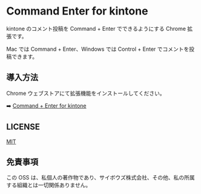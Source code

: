 # Command Enter for kintone

kintone のコメント投稿を Command + Enter でできるようにする Chrome 拡張です。

Mac では Command + Enter、Windows では Control + Enter でコメントを投稿できます。

## 導入方法

Chrome ウェブストアにて拡張機能をインストールしてください。

➡️ [Command + Enter for kintone](https://chromewebstore.google.com/detail/cplahbnjifpelefpmbachcpfjkkohgjn)

## LICENSE

[MIT](https://github.com/Kyome22/Command-Enter-for-kintone/blob/main/LICENSE)

## 免責事項

この OSS は、私個人の著作物であり、サイボウズ株式会社、その他、私の所属する組織とは一切関係ありません。
